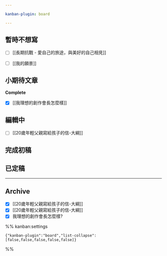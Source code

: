 ```yaml
---

kanban-plugin: board

---
```


## 暫時不想寫

- [ ] [[長期抗戰 - 愛自己的旅途，與美好的自己相見]]
- [ ] [[我的願景]]


## 小期待文章

**Complete**
- [x] [[我理想的創作會長怎麼樣]]


## 編輯中

- [ ] [[20歲年輕父親寫給孩子的信-大綱]]


## 完成初稿



## 已定稿



***

## Archive

- [x] [[20歲年輕父親寫給孩子的信-大綱]]
- [x] [[20歲年輕父親寫給孩子的信-大綱]]
- [x] 我理想的創作會長怎麼樣?

%% kanban:settings
```
{"kanban-plugin":"board","list-collapse":[false,false,false,false,false]}
```
%%